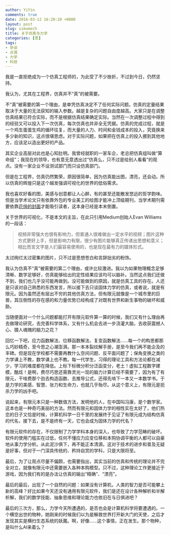 ```yaml
---
author: YiYin
comments: true
date: 2016-03-12 16:20:20 +0800
layout: post
slug: simumech
title: 关于仿真与力学
categories: [思]
tags:
- 杂谈
- 点滴
- 力学
- 科技
---
```


我是一直拒绝成为一个仿真工程师的，为此受了不少挫折，不过到今日，仍然坚持。

我认为，尤其在工程界，仿真并不“真”的被需要。

不“真”被需要的第一个理由，是单凭仿真决定不了任何实际问题。仿真的定量结果取决于大量的无法获知的输入参数。越是复杂的问题自由度越高。大家只是在调整仿真结果已符合实际，而不是根据仿真结果确定实际。当然在一次调整过程中得到的经验又可以投入下一次仿真，每次仿真也并非全无凭据。仿真的完成过程，就是一个鸡生蛋蛋生鸡的循环往复，而大量的人力、时间和金钱成本的投入，究竟换来多少新的知识，这点很堪思虑。对于实际问题，如果把在仿真上的投入挪到其他地方，应该足以造出更好的产品。

其实企业高层对此也是心知肚明。我曾经就职的一家车企，老总把仿真组叫做“算命组”；我现在的领导，也有意无意透出过“仿真么，只不过是给别人看看”的观点。没有一家企业不设测试部门而只设仿真部门。

但是在工程界，仿真仍然繁荣，原因很简单，因为仿真能出图，漂亮，还会动。所以仿真的辉煌只是这个越发强调可视化的世界的低俗需求。

我也喜欢好看的图，美感与创意都让人心醉，有的甚至还能散发悠远的哲学韵味。但是当学术论文只有依靠外包的专业美工的绘图才能冲上顶级期刊，当学术期刊需要依靠<a href="http://www.mbsj.jp/gtc/TOC/cover/21_01_large.jpg" data-lightbox="cover" data-title="Genes to Cells, Vol.21 No.1, 2016">花俏的封面</a><a href="http://www.mbsj.jp/gtc/TOC/cover/19_08_large.jpg" data-lightbox="cover" data-title="Genes to Cells, Vol.19 No.8, 2014"></a><a href="http://www.mbsj.jp/gtc/TOC/cover/17_08_large.jpg" data-lightbox="cover" data-title="Genes to Cells, Vol.17 No.8, 2012"></a>才能吸引读者，这本身已经是本末倒置。

关于世界的可视化，不是本文的主旨，在此只引用Medium创始人Evan Williams的一段话：

<div class="quote"> <blockquote>
视频非常强大也很有影响力，但普通人很难做出一定水平的视频；图片这种方式更好上手，但是影响力有限，很少有图片能够真正传递出思想和意义；相比而言文字是人们最容易使用的，也是现在最有力的媒体形式。
</blockquote> </div>

太过绚烂太过密集的图片，只不过是思想苍白和言辞拙劣的粉饰。

我认为仿真不“真”被需要的第二个理由，或许比较激进。我以为如果物理概念足够清晰、数学足够好，仿真能够给出的定性结果应该均可以脑补。当然这点我们还做不到，我们也几乎没可能再做到。没可能做到的原因，就是仿真工具的存在。人还是只该对自己熟悉的东西发言，所以接下去只谈固体力学的仿真，或者说，就是有限元。因为虽然还有层出不穷的其他仿真方法，但有限元就像是一个城市里的巨兽，其压倒性的存在感的和力量优势已经构成了对既有世界和新生事物的破坏和威胁。

当随便面对一个什么问题都能打开有限元软件算一算的时候，我们又有什么理由再去做理论研究，去完善科学体系，又有什么机会去进一步浇灌大脑，去收获震撼人心、摄人魂魄的脑力之花？

回忆一下吧，应力函数解法、位移函数解法、复变函数解法……每一个的构思都那么巧妙精奇，至今思之心潮澎湃。那一本本裂纹解手册，是至今我们再不能企及的丰碑。但是现在学校都不需要再教什么空间问题、反平面问题了；保角变换之类的力学课上不教，数学课上也不教。每一代学生，习得的理论工具和方法论都在减少，学习的难度都在降低。上标下标微分积分泛函变分，老土！虚拟工程数字建模，酷炫！是啊，费尽巧思还需靠灵光一现的脑力计算已经不需要了，因为有了有限元，干啥费那个劲去构造函数、去推导公式，还得先啃下一本又一本数学书。于是力学的美感、智慧、张力和生命力，也就几乎殆尽。从这个意义上，有限元是扼杀力学的凶手吧。

说起来，有限元本只是一种数值方法，发明他的人，在中国叫冯康，是个数学家。这本也是一种奇巧美丽的方法。然而有限元和固体力学的相性实在太好了，他们热恋的日子又恰是时候，计算机科学一日千里的发展终于见证了有限元成为结构仿真的代名，接下去，是不是终有一天，它也会成为固体力学的代名？

有限元软件的存在，不仅限制了力学学科本身的深入，也导致了力学范畴的破坏。软件的使用门槛实在过低，任何不懂应力应变位移和本购协调平衡的人都可以自豪地从事力学分析。从此泥沙俱下，再不能正本清源。这对于技术的进步和普及无疑是好事，但对于一门深具传统的、矜持自赏的学科，只是大限将至。

最后，为了让观点尽量不偏颇，也需要指出，其实当前的仿真和传统的理论并不完全对立，就像有限元中还需要嵌入各种本购模型。只不过，这种理论工作更接近于游戏，因为我们有的是办法让仿真的输出“精确”、“漂亮”。

最后的最后，出现了一个自然的问题：如果没有计算机，人类的智力是否可能攀上新的高峰？好比如果今天还没有通用有限元软件，我们是还在设计各种解析和半解析解，我们的数学技能、抽象思维和理论能力也依旧在与日俱进吧？

最后的三次方，那么，力学今天所遭遇的，是否也会是计算机科学将要遭遇的。一个横空出世的物种，她刚来的时候我们以为是解救世界打开新大门的天使，之后才发现其实是横扫生态系统的妖魔。啊，好像……这个事情，正在发生。那个物种，是叫什么AI来着么？


